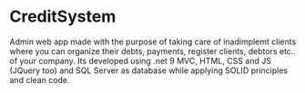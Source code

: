# CreditSystem
Admin web app made with the purpose of taking care of inadimplemt clients where you can organize their debts, payments, register clients, debtors etc.. of your company.
Its developed using .net 9 MVC, HTML, CSS and JS (JQuery too) and SQL Server as database while applying SOLID principles and clean code.
